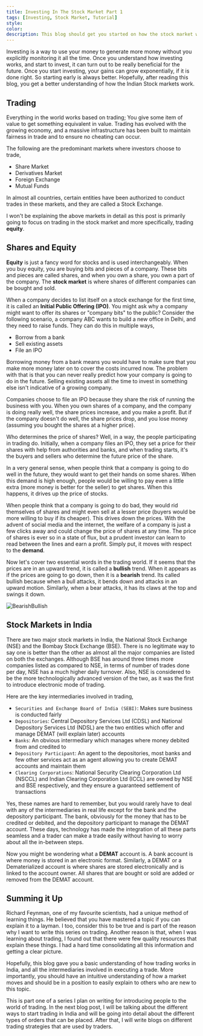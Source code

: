 ```yaml
---
title: Investing In The Stock Market Part 1
tags: [Investing, Stock Market, Tutorial]
style: 
color: 
description: This blog should get you started on how the stock market works, and how to get started investing
---
```


Investing is a way to use your money to generate more money without you explicitly monitoring it all the time. Once you understand how investing works, and start to invest, it can turn out to be really beneficial for the future. Once you start investing, your gains can grow exponentially, if it is done right. So starting early is always better.
Hopefully, after reading this blog, you get a better understanding of how the Indian Stock markets work.

## Trading

Everything in the world works based on trading; You give some item of value to get something equivalent in value. Trading has evolved with the growing economy, and a massive infrastructure has been built to maintain fairness in trade and to ensure no cheating can occur.

The following are the predominant markets where investors choose to trade,

- Share Market
- Derivatives Market
- Foreign Exchange
- Mutual Funds

In almost all countries, certain entities have been authorized to conduct trades in these markets, and they are called a Stock Exchange.

I won't be explaining the above markets in detail as this post is primarily going to focus on trading in the stock market and more specifically, trading **equity**.

## Shares and Equity

**Equity** is just a fancy word for stocks and is used interchangeably. When you buy equity, you are buying bits and pieces of a company. These bits and pieces are called shares, and when you own a share, you own a part of the company. The **stock market** is where shares of different companies can be bought and sold.

When a company decides to list itself on a stock exchange for the first time, it is called an **Initial Public Offering (IPO)**. You might ask why a company might want to offer its shares or "company bits" to the public? Consider the following scenario, a company ABC wants to build a new office in Delhi, and they need to raise funds. They can do this in multiple ways,

- Borrow from a bank
- Sell existing assets
- File an IPO

Borrowing money from a bank means you would have to make sure that you make more money later on to cover the costs incurred now. The problem with that is that you can never really predict how your company is going to do in the future. Selling existing assets all the time to invest in something else isn't indicative of a growing company. 

Companies choose to file an IPO because they share the risk of running the business with you. When you own shares of a company, and the company is doing really well, the share prices increase, and you make a profit. But if the company doesn't do well, the share prices drop, and you lose money (assuming you bought the shares at a higher price).

Who determines the price of shares? Well, in a way, the people participating in trading do. Initially, when a company files an IPO, they set a price for their shares with help from authorities and banks, and when trading starts, it's the buyers and sellers who determine the future price of the share.

In a very general sense, when people think that a company is going to do well in the future, they would want to get their hands on some shares. When this demand is high enough, people would be willing to pay even a little extra (more money is better for the seller) to get shares. When this happens, it drives up the price of stocks.

When people think that a company is going to do bad, they would rid themselves of shares and might even sell at a lesser price (buyers would be more willing to buy if its cheaper). This drives down the prices. With the advent of social media and the internet, the welfare of a company is just a few clicks away and could change the price of shares at any time. The price of shares is ever so in a state of flux, but a prudent investor can learn to read between the lines and earn a profit. Simply put, it moves with respect to the **demand**.

Now let's cover two essential words in the trading world. If it seems that the prices are in an upward trend, it is called a **bullish** trend. When it appears as if the prices are going to go down, then it is a **bearish** trend. Its called bullish because when a bull attacks, it bends down and attacks in an upward motion. Similarly, when a bear attacks, it has its claws at the top and swings it down.

![BearishBullish]({{site.baseurl}}/images/investing-part1/BearBull.jpg)

## Stock Markets in India

There are two major stock markets in India, the National Stock Exchange (NSE) and the Bombay Stock Exchange (BSE). There is no legitimate way to say one is better than the other as almost all the major companies are listed on both the exchanges. Although BSE has around three times more companies listed as compared to NSE, in terms of number of trades done per day, NSE has a much higher daily turnover. Also, NSE is considered to be the more technologically advanced version of the two, as it was the first to introduce electronic mode of trading.

Here are the key intermediaries involved in trading,

- `Securities and Exchange Board of India (SEBI)`: Makes sure business is conducted fairly
- `Depositories`: Central Depository Services Ltd (CDSL) and National Depository Services Ltd (NDSL) are the two entities which offer and manage DEMAT (will explain later) accounts
- `Banks`: An obvious intermediary which manages where money debited from and credited to
- `Depository Participant`: An agent to the depositories, most banks and few other services act as an agent allowing you to create DEMAT accounts and maintain them
- `Clearing Corporations`: National Security Clearing Corporation Ltd (NSCCL) and Indian Clearing Corporation Ltd (ICCL) are owned by NSE and BSE respectively, and they ensure a guaranteed settlement of transactions

Yes, these names are hard to remember, but you would rarely have to deal with any of the intermediaries in real life except for the bank and the depository participant. The bank, obviously for the money that has to be credited or debited, and the depository participant to manage the DEMAT account. These days, technology has made the integration of all these parts seamless and a trader can make a trade easily without having to worry about all the in-between steps.

Now you might be wondering what a **DEMAT** account is. A bank account is where money is stored in an electronic format. Similarly, a DEMAT or a Dematerialized account is where shares are stored electronically and is linked to the account owner. All shares that are bought or sold are added or removed from the DEMAT account.

## Summing it Up

Richard Feynman, one of my favourite scientists, had a unique method of learning things. He believed that you have mastered a topic if you can explain it to a layman. I too, consider this to be true and is part of the reason why I want to write this series on trading. Another reason is that, when I was learning about trading, I found out that there were few quality resources that explain these things. I had a hard time consolidating all this information and getting a clear picture.

Hopefully, this blog gave you a basic understanding of how trading works in India, and all the intermediaries involved in executing a trade. More importantly, you should have an intuitive understanding of how a market moves and should be in a position to easily explain to others who are new to this topic.

This is part one of a series I plan on writing for introducing people to the world of trading. In the next blog post, I will be talking about the different ways to start trading in India and will be going into detail about the different types of orders that can be placed. After that, I will write blogs on different trading strategies that are used by traders.
